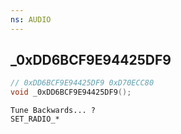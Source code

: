 ```yaml
---
ns: AUDIO
---
```

## _0xDD6BCF9E94425DF9

```c
// 0xDD6BCF9E94425DF9 0xD70ECC80
void _0xDD6BCF9E94425DF9();
```

```
Tune Backwards... ?
SET_RADIO_*
```

